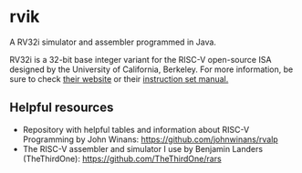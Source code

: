 # rvik
A RV32i simulator and assembler programmed in Java.

RV32i is a 32-bit base integer variant for the RISC-V open-source ISA designed by the University of California, Berkeley.
For more information, be sure to check [their website](https://riscv.org/) or their [instruction set manual.](https://riscv.org/wp-content/uploads/2017/05/riscv-spec-v2.2.pdf)

## Helpful resources

- Repository with helpful tables and information about RISC-V Programming by John Winans: https://github.com/johnwinans/rvalp
- The RISC-V assembler and simulator I use by Benjamin Landers (TheThirdOne): https://github.com/TheThirdOne/rars
